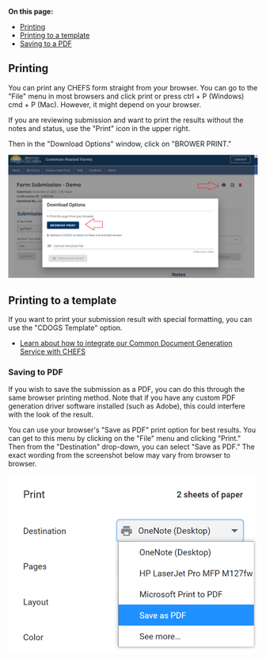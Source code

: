 **On this page:**
* [Printing](#Printing)
* [Printing to a template](#Printing-to-at-template)
* [Saving to a PDF](#Saving-to-a-PDF)

## Printing

You can print any CHEFS form straight from your browser. You can go to the "File" menu in most browsers and click print or press ctrl + P (Windows) cmd + P (Mac). However, it might depend on your browser.

If you are reviewing submission and want to print the results without the notes and status, use the "Print" icon in the upper right.

Then in the "Download Options" window, click on "BROWER PRINT."

![Submission Print](images/print_browser.png) 

## Printing to a template

If you want to print your submission result with special formatting, you can use the "CDOGS Template" option. 
* [Learn about how to integrate our Common Document Generation Service with CHEFS](https://github.com/bcgov/common-hosted-form-service/wiki/CDOGS-Template-Upload)

### Saving to PDF
If you wish to save the submission as a PDF, you can do this through the same browser printing method. Note that if you have any custom PDF generation driver software installed (such as Adobe), this could interfere with the look of the result.

You can use your browser's "Save as PDF" print option for best results. You can get to this menu by clicking on the "File" menu and clicking "Print." Then from the "Destination" drop-down, you can select "Save as PDF." The exact wording from the screenshot below may vary from browser to browser.

![Save to pdf.](images/print_save.png) 